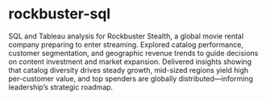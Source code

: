 # rockbuster-sql
SQL and Tableau analysis for Rockbuster Stealth, a global movie rental company preparing to enter streaming. Explored catalog performance, customer segmentation, and geographic revenue trends to guide decisions on content investment and market expansion. Delivered insights showing that catalog diversity drives steady growth, mid-sized regions yield high per-customer value, and top spenders are globally distributed—informing leadership’s strategic roadmap.
